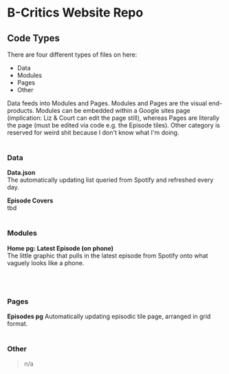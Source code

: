 # B-Critics Website Repo

## Code Types
There are four different types of files on here:
- Data
- Modules
- Pages
- Other

Data feeds into Modules and Pages.
Modules and Pages are the visual end-products. Modules can be embedded within a Google sites page (implication: Liz & Court can edit the page still), whereas Pages are literally the page (must be edited via code e.g. the Episode tiles).
Other category is reserved for weird shit because I don't know what I'm doing.<br/><br/>
### Data<br/>
**Data.json**<br/>The automatically updating list queried from Spotify and refreshed every day.

**Episode Covers**<br/>
tbd<br/><br/>
### Modules<br/>
**Home pg: Latest Episode (on phone)**<br/>The little graphic that pulls in the latest episode from Spotify onto what vaguely looks like a phone.

<br/><br/>
### Pages
**Episodes pg**
Automatically updating episodic tile page, arranged in grid format.
<br/>
<br/>
### Other
> n/a
<br/>

